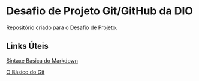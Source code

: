 # Desafio de Projeto Git/GitHub da DIO
Repositório criado para o Desafio de Projeto.

## Links Úteis
[Sintaxe Basica do Markdown](https://www.markdownguide.org/) 

[O Básico do Git](https://git-scm.com/book/pt-br/v2/Come%C3%A7ando-O-B%C3%A1sico-do-Git)
